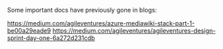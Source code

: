 Some important docs have previously gone in blogs:

https://medium.com/agileventures/azure-mediawiki-stack-part-1-be00a29eade9
https://medium.com/agileventures/agileventures-design-sprint-day-one-6a272d231cdb
